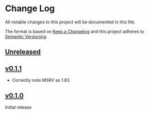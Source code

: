 # Change Log

All notable changes to this project will be documented in this file.

The format is based on [Keep a Changelog](http://keepachangelog.com/)
and this project adheres to [Semantic Versioning](http://semver.org/).

## [Unreleased]

## [v0.1.1]

- Correctly note MSRV as 1.83

## [v0.1.0]

Initial release

[Unreleased]: https://github.com/rust-embedded/cortex-ar/compare/cortex-ar-rt-macros-v0.1.1...HEAD
[v0.1.1]: https://github.com/rust-embedded/cortex-ar/compare/cortex-ar-rt-macros-v0.1.0...cortex-ar-rt-macros-v0.1.1
[v0.1.0]: https://github.com/rust-embedded/cortex-ar/releases/tag/cortex-ar-rt-macros-v0.1.0
